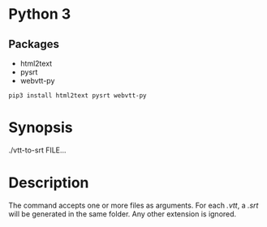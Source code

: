 # Python 3
## Packages

- html2text
- pysrt
- webvtt-py

```
pip3 install html2text pysrt webvtt-py
```

# Synopsis

./vtt-to-srt FILE...

# Description

The command accepts one or more files as arguments.
For each _.vtt_, a _.srt_ will be generated in the same folder.
Any other extension is ignored.
